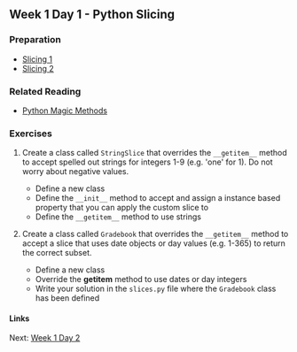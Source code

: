 ## Week 1 Day 1 - Python Slicing

### Preparation
- [Slicing 1](http://stackoverflow.com/questions/509211/explain-pythons-slice-notation/509295#509295)
- [Slicing 2](http://www.diveintopython.net/native_data_types/lists.html#odbchelper.list.slice)

### Related Reading
- [Python Magic Methods](http://www.rafekettler.com/magicmethods.html)

### Exercises
1. Create a class called `StringSlice` that overrides the `__getitem__` method to accept spelled out
    strings for integers 1-9 (e.g. 'one' for 1). Do not worry about negative values.

    - Define a new class
    - Define the `__init__` method to accept and assign a instance based property that you can apply the
        custom slice to
    - Define the `__getitem__` method to use strings

2. Create a class called `Gradebook` that overrides the `__getitem__` method to accept a slice that
    uses date objects or day values (e.g. 1-365) to return the correct subset.

    - Define a new class
    - Override the __getitem__ method to use dates or day integers
    - Write your solution in the `slices.py` file where the `Gradebook` class has been defined

#### Links
Next: [Week 1 Day 2](W1D2.md)